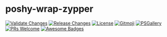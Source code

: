 # poshy-wrap-zypper

[![Validate Changes](https://github.com/pwshrc/poshy-wrap-zypper/actions/workflows/validate.yml/badge.svg)](https://github.com/pwshrc/poshy-wrap-zypper/actions/workflows/validate.yml)
[![Release Changes](https://github.com/pwshrc/poshy-wrap-zypper/actions/workflows/release.yml/badge.svg)](https://github.com/pwshrc/poshy-wrap-zypper/actions/workflows/release.yml)
[![License](https://img.shields.io/github/license/pwshrc/poshy-wrap-zypper)](./LICENSE.txt)
[![Gitmoji](https://img.shields.io/badge/gitmoji-%20😜%20😍-FFDD67.svg?style=flat-square)](https://gitmoji.carloscuesta.me/)
[![PSGallery](https://img.shields.io/powershellgallery/dt/poshy-wrap-zypper.svg)](https://www.powershellgallery.com/packages/poshy-wrap-zypper)
[![PRs Welcome](https://img.shields.io/badge/PRs-welcome-brightgreen.svg?style=flat-square)](http://makeapullrequest.com)
[![Awesome Badges](https://img.shields.io/badge/badges-awesome-green.svg)](https://github.com/Naereen/badges)




